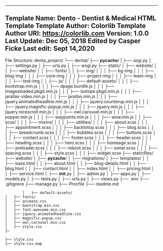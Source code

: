 ------------------------------------------------------
Template Name: Dento - Dentist & Medical HTML Template
Template Author: Colorlib
Template Author URI: https://colorlib.com
Version: 1.0.0 Last Update: Dec 05, 2018
Edited by Casper Ficke Last edit: Sept 14,2020
-----------------------------------------------------

File Structure:
denta_project/
└── dental/
    ├── __pycache__/
    |   ├── asgi.py
    │   ├── settings.py
    │   ├── urls.py
    │   ├── wsgi.py
    ├── static/
    │   ├── website/
    │   │   ├── website/
    │   │   ├── fonts/
    │   │   ├── img/
    │   │   │   ├── bg-img
    │   │   │   ├── blog-img
    │   │   │   ├── core-img
    │   │   │   ├── project-img
    │   │   │   ├── team-img
    │   │   │   ├── test-img
    │   │   ├── js/
    │   │   │   ├── default-assets/
    │   │   │   ├── bootstrap.min.js
    │   │   │   ├── dpage.bundle.js
    │   │   │   ├── imagesloaded.pkgd.min.js
    │   │   │   ├── isotope.pkgd.min.js
    │   │   │   ├── jarallax-video.min.js
    │   │   │   ├── jarallax.min.js
    │   │   │   ├── jquery.animatedheadline.min.js
    │   │   │   ├── jquery.counterup.min.js
    │   │   │   ├── jquery.magnific-popup.min.js
    │   │   │   ├── jquery.min.js
    │   │   │   ├── jquery.nicescroll.min.js
    │   │   │   ├── owl.carousel.min.js
    │   │   │   ├── popper.min.js
    │   │   │   ├── waypoints.min.js
    │   │   │   ├── wow.min.js
    │   │   ├── scss/
    │   │   │   ├── mixins/
    │   │   │   ├── utilities/
    │   │   │   ├── about.scss
    │   │   │   ├── appointment.scss
    │   │   │   ├── backtotop.scss
    │   │   │   ├── blog.scss
    │   │   │   ├── breadcrumb.scss
    │   │   │   ├── bubbles.scss
    │   │   │   ├── buttons.scss
    │   │   │   ├── contact.scss
    │   │   │   ├── footer.scss
    │   │   │   ├── header.scss
    │   │   │   ├── heading.scss
    │   │   │   ├── hero.scss
    │   │   │   ├── homeage.scss
    │   │   │   ├── preloader.scss
    │   │   │   ├── reboot.scss
    │   │   │   ├── sonar.scss
    │   │   │   ├── spacing.scss
    │   │   │   ├── style.scss
    │   │   │   ├── widget.scss
    ├── staticfiles/
    ├── website/
    │   ├── __pycache__/
    │   ├── migrations/
    │   ├── templates/
    │   │   ├── base.html
    │   │   ├── about.html
    │   │   ├── blog-details.html
    │   │   ├── blog.html
    │   │   ├── contact.html
    │   │   ├── index.html
    │   │   ├── pricing.html
    │   │   ├── service.html
    │   ├── __init__.py
    │   ├── admin.py
    │   ├── apps.py
    │   ├── models.py
    │   ├── tests.py
    │   ├── urls.py
    │   ├── views.py
    ├── .env
    ├── .gitignore
    ├── manage.py
    ├── Procfile
    ├── readme.md


            │   ├── default-assets/
    │   ├── fonts/
    │   ├── animate.css
    │   ├── bootstrap.min.css
    │   ├── font-awesome.min.css
    │   ├── jquery.animatedheadline.css
    │   ├── magnific-popup.css
    │   ├── owl.carousel.min.css
    │   ├── style.css
    ├─
   
    ├── style.css
    ├── style.css.map

